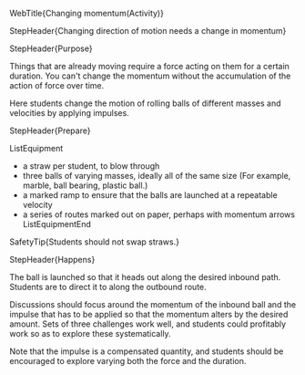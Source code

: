WebTitle{Changing momentum(Activity)}

StepHeader{Changing direction of motion needs a change in momentum}

StepHeader{Purpose}

Things that are already moving require a force acting on them for a certain duration. You can't change the momentum without the accumulation of the action of force over time.

Here students change the motion of rolling balls of different masses and velocities by applying impulses.

StepHeader{Prepare}

ListEquipment
- a straw per student, to blow through
- three balls of varying masses, ideally all of the same size (For example, marble, ball bearing, plastic ball.)
- a marked ramp to ensure that the balls are launched at a repeatable velocity
- a series of routes marked out on paper, perhaps with momentum arrows
ListEquipmentEnd

SafetyTip{Students should not swap straws.}

StepHeader{Happens}

The ball is launched so that it heads out along the desired inbound path. Students are to direct it to along the outbound route.

Discussions should focus around the momentum of the inbound ball and the impulse that has to be applied so that the momentum alters by the desired amount. Sets of three challenges work well, and students could profitably work so as to explore these systematically.

Note that the impulse is a compensated quantity, and students should be encouraged to explore varying both the force and the duration.

